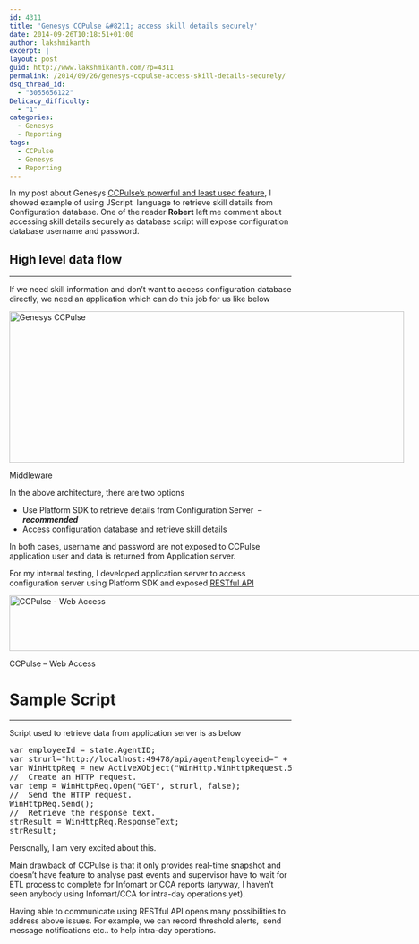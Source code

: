```yaml
---
id: 4311
title: 'Genesys CCPulse &#8211; access skill details securely'
date: 2014-09-26T10:18:51+01:00
author: lakshmikanth
excerpt: |
layout: post
guid: http://www.lakshmikanth.com/?p=4311
permalink: /2014/09/26/genesys-ccpulse-access-skill-details-securely/
dsq_thread_id:
  - "3055656122"
Delicacy_difficulty:
  - "1"
categories:
  - Genesys
  - Reporting
tags:
  - CCPulse
  - Genesys
  - Reporting
---
```

In my post about Genesys [CCPulse&#8217;s powerful and least used feature](http://www.lakshmikanth.com/most-powerful-and-less-popular-feature-in-ccpulse/ "CCPulse – Very powerful but less popular feature"), I showed example of using JScript  language to retrieve skill details from Configuration database. One of the reader **Robert** left me comment about accessing skill details securely as database script will expose configuration database username and password.

## High level data flow

* * *

If we need skill information and don&#8217;t want to access configuration database directly, we need an application which can do this job for us like below

<div id="attachment_4321" style="width: 715px" class="wp-caption aligncenter">
  <a href="http://localhost/newlakshmikanth3/wp-content/uploads/2014/09/AppServer.jpg"><img aria-describedby="caption-attachment-4321" class="wp-image-4321 size-full" src="http://localhost/newlakshmikanth3/wp-content/uploads/2014/09/AppServer.jpg" alt="Genesys CCPulse" width="705" height="270" srcset="http://localhost/newlakshmikanth3/wp-content/uploads/2014/09/AppServer.jpg 705w, http://localhost/newlakshmikanth3/wp-content/uploads/2014/09/AppServer-300x115.jpg 300w" sizes="(max-width: 705px) 100vw, 705px" /></a>
  
  <p id="caption-attachment-4321" class="wp-caption-text">
    Middleware
  </p>
</div>

In the above architecture, there are two options

  * Use Platform SDK to retrieve details from Configuration Server  &#8211; _**recommended**_
  * Access configuration database and retrieve skill details

In both cases, username and password are not exposed to CCPulse application user and data is returned from Application server.

For my internal testing, I developed application server to access configuration server using Platform SDK and exposed <a title="RESTful API" href="http://en.wikipedia.org/wiki/Representational_state_transfer" target="_blank" rel="noopener noreferrer">RESTful API</a>

<div id="attachment_4341" style="width: 945px" class="wp-caption aligncenter">
  <a href="http://localhost/newlakshmikanth3/wp-content/uploads/2014/09/WebCall.png"><img aria-describedby="caption-attachment-4341" class="wp-image-4341 size-full" src="http://localhost/newlakshmikanth3/wp-content/uploads/2014/09/WebCall.png" alt="CCPulse - Web Access" width="935" height="99" srcset="http://localhost/newlakshmikanth3/wp-content/uploads/2014/09/WebCall.png 935w, http://localhost/newlakshmikanth3/wp-content/uploads/2014/09/WebCall-300x32.png 300w, http://localhost/newlakshmikanth3/wp-content/uploads/2014/09/WebCall-768x81.png 768w" sizes="(max-width: 935px) 100vw, 935px" /></a>
  
  <p id="caption-attachment-4341" class="wp-caption-text">
    CCPulse &#8211; Web Access
  </p>
</div>

# Sample Script

* * *

Script used to retrieve data from application server is as below

<pre class="lang:js decode:true  " title="WebAccess">var employeeId = state.AgentID;
var strurl="http://localhost:49478/api/agent?employeeid=" + employeeId;
var WinHttpReq = new ActiveXObject("WinHttp.WinHttpRequest.5.1");
//  Create an HTTP request.
var temp = WinHttpReq.Open("GET", strurl, false);
//  Send the HTTP request.
WinHttpReq.Send();
//  Retrieve the response text.
strResult = WinHttpReq.ResponseText;
strResult;</pre>

Personally, I am very excited about this.

Main drawback of CCPulse is that it only provides real-time snapshot and doesn&#8217;t have feature to analyse past events and supervisor have to wait for ETL process to complete for Infomart or CCA reports (anyway, I haven&#8217;t seen anybody using Infomart/CCA for intra-day operations yet).

Having able to communicate using RESTful API opens many possibilities to address above issues. For example, we can record threshold alerts,  send message notifications etc.. to help intra-day operations.